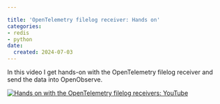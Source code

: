 ```yaml
---

title: 'OpenTelemetry filelog receiver: Hands on'
categories:
- redis
- python
date:
  created: 2024-07-03
---
```


In this video I get hands-on with the OpenTelemetry filelog receiver and send the data into OpenObserve.

<!-- more -->

[![Hands on with the OpenTelemetry filelog receivers: YouTube](https://img.youtube.com/vi/Jqocv1UYn6Y/0.jpg)](https://www.youtube.com/watch?v=Jqocv1UYn6Y)